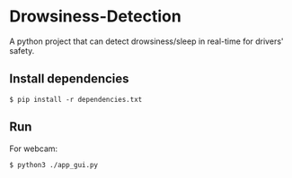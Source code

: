# Drowsiness-Detection
A python project that can detect drowsiness/sleep in real-time for drivers' safety.

## Install dependencies

`$ pip install -r dependencies.txt`

## Run

For webcam:

`$ python3 ./app_gui.py`
